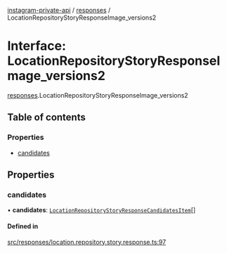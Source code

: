 [instagram-private-api](../../README.md) / [responses](../../modules/responses.md) / LocationRepositoryStoryResponseImage_versions2

# Interface: LocationRepositoryStoryResponseImage\_versions2

[responses](../../modules/responses.md).LocationRepositoryStoryResponseImage_versions2

## Table of contents

### Properties

- [candidates](LocationRepositoryStoryResponseImage_versions2.md#candidates)

## Properties

### candidates

• **candidates**: [`LocationRepositoryStoryResponseCandidatesItem`](LocationRepositoryStoryResponseCandidatesItem.md)[]

#### Defined in

[src/responses/location.repository.story.response.ts:97](https://github.com/Nerixyz/instagram-private-api/blob/4971f34/src/responses/location.repository.story.response.ts#L97)
